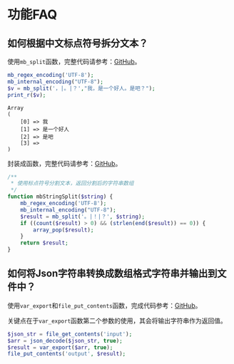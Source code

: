 # 功能FAQ

## 如何根据中文标点符号拆分文本？

使用`mb_split`函数，完整代码请参考：[GitHub](https://github.com/mumingv/php/blob/master/func/mbstring/mb_split.php)。

```php
mb_regex_encoding('UTF-8');
mb_internal_encoding("UTF-8"); 
$v = mb_split('，|。|？',"我，是一个好人。是吧？");
print_r($v);
```
```
Array
(
    [0] => 我
    [1] => 是一个好人
    [2] => 是吧
    [3] => 
)
```

封装成函数，完整代码请参考：[GitHub](https://github.com/mumingv/php/blob/master/demo/string/demo_string_split.php)。

```php
/**
 * 使用标点符号分割文本，返回分割后的字符串数组
 */
function mbStringSplit($string) {
    mb_regex_encoding('UTF-8');
    mb_internal_encoding("UTF-8"); 
    $result = mb_split('。|！|？', $string); 
    if ((count($result) > 0) && (strlen(end($result)) == 0)) {
        array_pop($result);
    }
    return $result;
}
```


## 如何将Json字符串转换成数组格式字符串并输出到文件中？

使用`var_export`和`file_put_contents`函数，完成代码参考：[GitHub](https://github.com/mumingv/php/tree/master/demo/string/demo_json_to_array)。

关键点在于`var_export`函数第二个参数的使用，其会将输出字符串作为返回值。
```php
$json_str = file_get_contents('input');
$arr = json_decode($json_str, true);
$result = var_export($arr, true);
file_put_contents('output', $result);
```




